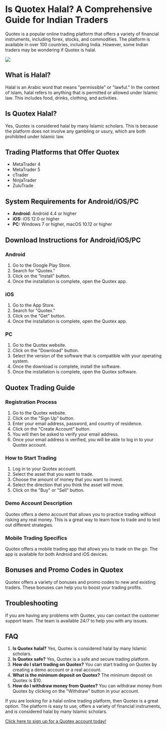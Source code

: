 # Is Quotex Halal? A Comprehensive Guide for Indian Traders

Quotex is a popular online trading platform that offers a variety of
financial instruments, including forex, stocks, and commodities. The
platform is available in over 100 countries, including India. However,
some Indian traders may be wondering if Quotex is halal.

[![](https://static.quotex.io/files/4_en/300_250.jpg)](https://traff.sbs/brokerqxlid)

## What is Halal?

Halal is an Arabic word that means "permissible" or
"lawful." In the context of Islam, halal refers to anything that
is permitted or allowed under Islamic law. This includes food, drinks,
clothing, and activities.

## Is Quotex Halal?

Yes, Quotex is considered halal by many Islamic scholars. This is
because the platform does not involve any gambling or usury, which are
both prohibited under Islamic law.

## Trading Platforms that Offer Quotex

-   MetaTrader 4
-   MetaTrader 5
-   cTrader
-   NinjaTrader
-   ZuluTrade

## System Requirements for Android/iOS/PC

-   **Android:** Android 4.4 or higher
-   **iOS:** iOS 12.0 or higher
-   **PC:** Windows 7 or higher, macOS 10.12 or higher

## Download Instructions for Android/iOS/PC

### Android

1.  Go to the Google Play Store.
2.  Search for "Quotex."
3.  Click on the "Install" button.
4.  Once the installation is complete, open the Quotex app.

### iOS

1.  Go to the App Store.
2.  Search for "Quotex."
3.  Click on the "Get" button.
4.  Once the installation is complete, open the Quotex app.

### PC

1.  Go to the Quotex website.
2.  Click on the "Download" button.
3.  Select the version of the software that is compatible with your
    operating system.
4.  Once the download is complete, install the software.
5.  Once the installation is complete, open the Quotex software.

## Quotex Trading Guide

### Registration Process

1.  Go to the Quotex website.
2.  Click on the "Sign Up" button.
3.  Enter your email address, password, and country of residence.
4.  Click on the "Create Account" button.
5.  You will then be asked to verify your email address.
6.  Once your email address is verified, you will be able to log in to
    your Quotex account.

### How to Start Trading

1.  Log in to your Quotex account.
2.  Select the asset that you want to trade.
3.  Choose the amount of money that you want to invest.
4.  Select the direction that you think the asset will move.
5.  Click on the "Buy" or "Sell" button.

### Demo Account Description

Quotex offers a demo account that allows you to practice trading without
risking any real money. This is a great way to learn how to trade and to
test out different strategies.

### Mobile Trading Specifics

Quotex offers a mobile trading app that allows you to trade on the go.
The app is available for both Android and iOS devices.

## Bonuses and Promo Codes in Quotex

Quotex offers a variety of bonuses and promo codes to new and existing
traders. These bonuses can help you to boost your trading profits.

## Troubleshooting

If you are having any problems with Quotex, you can contact the customer
support team. The team is available 24/7 to help you with any issues.

## FAQ

1.  **Is Quotex halal?** Yes, Quotex is considered halal by many Islamic
    scholars.
2.  **Is Quotex safe?** Yes, Quotex is a safe and secure trading
    platform.
3.  **How do I start trading on Quotex?** You can start trading on
    Quotex by creating a demo account or a real account.
4.  **What is the minimum deposit on Quotex?** The minimum deposit on
    Quotex is \$10.
5.  **How do I withdraw money from Quotex?** You can withdraw money from
    Quotex by clicking on the "Withdraw" button in your account.

If you are looking for a halal online trading platform, then Quotex is a
great option. The platform is easy to use, offers a variety of financial
instruments, and is considered halal by many Islamic scholars.

[Click here to sign up for a Quotex account
today!](\%22https://broker-qx.pro/sign-up/?lid=1102511\%22)

